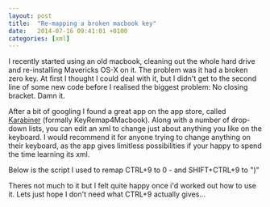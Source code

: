 ```yaml
---
layout: post
title:  "Re-mapping a broken macbook key"
date:   2014-07-16 09:41:01 +0100
categories: [xml]
---
```

I recently started using an old macbook, cleaning out the whole hard drive and re-installing Mavericks OS-X on it. The problem was it had a broken zero key. At first I thought I could deal with it, but I didn't get to the second line of some new code before I realised the biggest problem: No closing bracket. Damn it.

After a bit of googling I found a great app on the app store, called <a title="Karabiner" href="https://pqrs.org/osx/karabiner/" target="_blank">Karabiner</a> (formally KeyRemap4Macbook). Along with a number of drop-down lists, you can edit an xml to change just about anything you like on the keyboard. I would recommend it for anyone trying to change anything on their keyboard, as the app gives limitless possibilities if your happy to spend the time learning its xml.

Below is the script I used to remap CTRL+9 to 0 - and SHIFT+CTRL+9 to ")"

<script src="https://gist.github.com/andrewpatt24/bb64583b359864f75290.js"></script>

Theres not much to it but I felt quite happy once i'd worked out how to use it. Lets just hope I don't need what CTRL+9 actually gives...